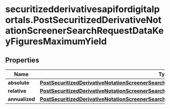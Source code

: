 # securitizedderivativesapifordigitalportals.PostSecuritizedDerivativeNotationScreenerSearchRequestDataKeyFiguresMaximumYield

## Properties

Name | Type | Description | Notes
------------ | ------------- | ------------- | -------------
**absolute** | [**PostSecuritizedDerivativeNotationScreenerSearchRequestDataKeyFiguresMaximumYieldAbsolute**](PostSecuritizedDerivativeNotationScreenerSearchRequestDataKeyFiguresMaximumYieldAbsolute.md) |  | [optional] 
**relative** | [**PostSecuritizedDerivativeNotationScreenerSearchRequestDataKeyFiguresMaximumYieldRelative**](PostSecuritizedDerivativeNotationScreenerSearchRequestDataKeyFiguresMaximumYieldRelative.md) |  | [optional] 
**annualized** | [**PostSecuritizedDerivativeNotationScreenerSearchRequestDataKeyFiguresMaximumYieldAnnualized**](PostSecuritizedDerivativeNotationScreenerSearchRequestDataKeyFiguresMaximumYieldAnnualized.md) |  | [optional] 


